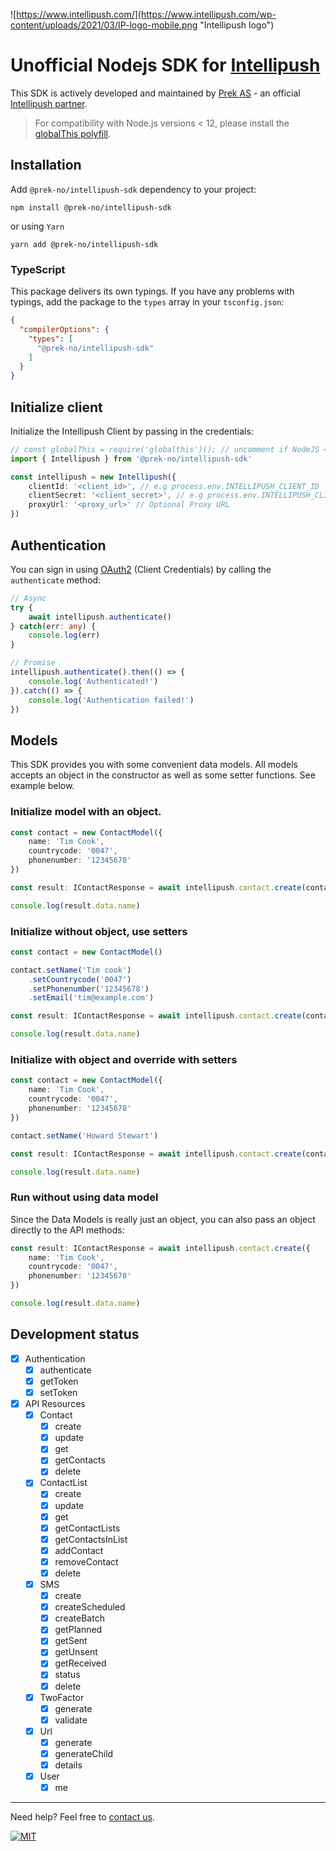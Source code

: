 ![https://www.intellipush.com/](https://www.intellipush.com/wp-content/uploads/2021/03/IP-logo-mobile.png "Intellipush logo")

# Unofficial Nodejs SDK for [Intellipush](https://www.intellipush.com)

This SDK is actively developed and maintained by [Prek AS](https://prek.no) - an official [Intellipush partner](https://www.intellipush.com/partnere/).

> For compatibility with Node.js versions < 12, please install the [globalThis polyfill](https://github.com/es-shims/globalThis).

## Installation

Add `@prek-no/intellipush-sdk` dependency to your project:

```shell
npm install @prek-no/intellipush-sdk
```

or using `Yarn`

```shell
yarn add @prek-no/intellipush-sdk
```

### TypeScript

This package delivers its own typings. If you have any problems with typings, add the package to the `types` array in your `tsconfig.json`:

```json
{
  "compilerOptions": {
    "types": [
      "@prek-no/intellipush-sdk"
    ]
  }
}
```

## Initialize client

Initialize the Intellipush Client by passing in the credentials:

```typescript
// const globalThis = require('globalthis')(); // uncomment if NodeJS < NodeJS versions < 12
import { Intellipush } from '@prek-no/intellipush-sdk'

const intellipush = new Intellipush({
    clientId: '<client_id>', // e.g process.env.INTELLIPUSH_CLIENT_ID
    clientSecret: '<client_secret>', // e.g process.env.INTELLIPUSH_CLIENT_SECRET
    proxyUrl: '<proxy_url>' // Optional Proxy URL
})
```

## Authentication

You can sign in using [OAuth2](https://www.oauth.com/oauth2-servers/access-tokens/client-credentials/) (Client Credentials) by calling the `authenticate` method:

```typescript
// Async
try {
    await intellipush.authenticate()
} catch(err: any) {
    console.log(err)
}

// Promise
intellipush.authenticate().then(() => {
    console.log('Authenticated!')
}).catch(() => {
    console.log('Authentication failed!')
})
```

## Models

This SDK provides you with some convenient data models. All models accepts an object in the constructor as well as some setter functions. See example below.

### Initialize model with an object.

```ts
const contact = new ContactModel({
    name: 'Tim Cook',
    countrycode: '0047',
    phonenumber: '12345678'
})

const result: IContactResponse = await intellipush.contact.create(contact)

console.log(result.data.name)
```

### Initialize without object, use setters
```typescript
const contact = new ContactModel()

contact.setName('Tim cook')
    .setCountrycode('0047')
    .setPhonenumber('12345678')
    .setEmail('tim@example.com')

const result: IContactResponse = await intellipush.contact.create(contact)

console.log(result.data.name)
```

### Initialize with object and override with setters
```typescript
const contact = new ContactModel({
    name: 'Tim Cook',
    countrycode: '0047',
    phonenumber: '12345678'
})

contact.setName('Howard Stewart')

const result: IContactResponse = await intellipush.contact.create(contact)

console.log(result.data.name)
```

### Run without using data model

Since the Data Models is really just an object, you can also pass an object directly to the API methods:

```typescript
const result: IContactResponse = await intellipush.contact.create({
    name: 'Tim Cook',
    countrycode: '0047',
    phonenumber: '12345678'
})

console.log(result.data.name)
```

## Development status

- [X] Authentication
  - [X] authenticate
  - [X] getToken
  - [X] setToken
- [X] API Resources
  - [X] Contact
    - [X] create
    - [X] update
    - [X] get
    - [X] getContacts
    - [X] delete
  - [X] ContactList
    - [X] create
    - [X] update
    - [X] get
    - [X] getContactLists
    - [X] getContactsInList
    - [X] addContact
    - [X] removeContact
    - [X] delete
  - [X] SMS
    - [X] create
    - [X] createScheduled
    - [X] createBatch
    - [X] getPlanned
    - [X] getSent
    - [X] getUnsent
    - [X] getReceived
    - [X] status
    - [X] delete
  - [X] TwoFactor
    - [X] generate
    - [X] validate
  - [X] Url
    - [X] generate
    - [X] generateChild
    - [X] details
  - [X] User
    - [X] me

<hr/>

Need help? Feel free to [contact us](https://www.hirvi.no).

[![MIT](https://img.shields.io/badge/License-MIT-teal.svg)](LICENSE)
